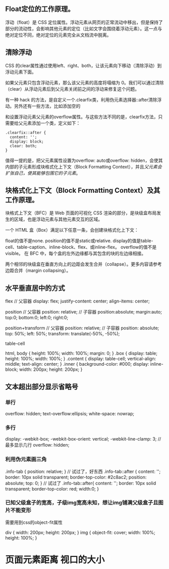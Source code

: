 ## Float定位的工作原理。
浮动（float）是 CSS 定位属性。浮动元素从网页的正常流动中移出，但是保持了部分的流动性，会影响其他元素的定位（比如文字会围绕着浮动元素）。这一点与绝对定位不同，绝对定位的元素完全从文档流中脱离。

## 清除浮动
CSS 的clear属性通过使用left、right、both，让该元素向下移动（清除浮动）到浮动元素下面。

如果父元素只包含浮动元素，那么该父元素的高度将塌缩为 0。我们可以通过清除（clear）从浮动元素后到父元素关闭前之间的浮动来修复这个问题。

有一种 hack 的方法，是自定义一个.clearfix类，利用伪元素选择器::after清除浮动。另外还有一些方法，比如添加空的<div></div>和设置浮动元素父元素的overflow属性。与这些方法不同的是，clearfix方法，只需要给父元素添加一个类，定义如下：
```
.clearfix::after {
  content: '';
  display: block;
  clear: both;
}
```
值得一提的是，把父元素属性设置为overflow: auto或overflow: hidden，会使其内部的子元素形成块格式化上下文（Block Formatting Context），并且*父元素会扩张自己，使其能够包围它的子元素*。


## 块格式化上下文（Block Formatting Context）及其工作原理。
块格式上下文（BFC）是 Web 页面的可视化 CSS 渲染的部分，是块级盒布局发生的区域，也是浮动元素与其他元素交互的区域。

一个 HTML 盒（Box）满足以下任意一条，会创建块格式化上下文：

float的值不是none.
position的值不是static或relative.
display的值是table-cell、table-caption、inline-block、flex、或inline-flex。
overflow的值不是visible。
在 BFC 中，每个盒的左外边缘都与其包含的块的左边缘相接。

两个相邻的块级盒在垂直方向上的边距会发生合并（collapse）。更多内容请参考边距合并（margin collapsing）。



## 水平垂直居中的方式
flex
// 父容器
display: flex;
justify-content: center;
align-items: center;

position
// 父容器
position: relative;
// 子容器
position:absolute;
margin:auto;
top:0;
bottom:0;
left:0;
right:0;

position+transform
// 父容器
position: relative;
// 子容器
position: absolute;
top: 50%;
left: 50%;
transform: translate(-50%, -50%);


table-cell
<div class="box">
    <div class="content">
        <div class="inner"></div>
    </div>
</div>

html, body {
    height: 100%;
    width: 100%;
    margin: 0;
}
.box {
    display: table;
    height: 100%;
    width: 100%;
}
.content {
    display: table-cell;
    vertical-align: middle;
    text-align: center;
}
.inner {
    background-color: #000;
    display: inline-block;
    width: 200px;
    height: 200px;
}


## 文本超出部分显示省略号
###  单行
overflow: hidden;
text-overflow:ellipsis;
white-space: nowrap;
###  多行
display: -webkit-box;
-webkit-box-orient: vertical;
-webkit-line-clamp: 3; // 最多显示几行
overflow: hidden;
###  利用伪元素画三角
.info-tab {
    position: relative;
}
// 试过了，好东西
.info-tab::after {
    content: '';
    border: 10px solid transparent;
    border-top-color: #2c8ac2;
    position: absolute;
    top: 0;
}
// 试过了
.info-tab::after{
  content: '';
  border: 10px solid transparent;
  border-top-color: red;
  width:0;
}
###  已知父级盒子的宽高，子级img宽高未知，想让img铺满父级盒子且图片不能变形
需要用到css的object-fit属性

div {
    width: 200px;
    height: 200px;
}
img {
    object-fit: cover;
    width: 100%;
    height: 100%;
}

# 页面元素距离   视口的大小